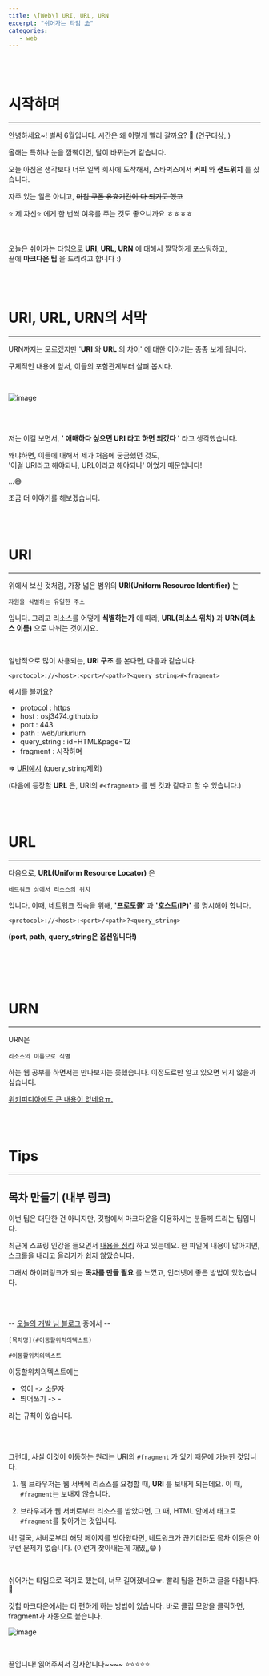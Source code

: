 ```yaml
---
title: \[Web\] URI, URL, URN
excerpt: "쉬어가는 타임 ⛱"
categories:
   - web
---
```


<br><br>


# 시작하며

----------------------------------------------

안녕하세요~! 벌써 6월입니다. 시간은 왜 이렇게 빨리 갈까요? 🧐 (연구대상,,) 

올해는 특히나 눈을 깜빡이면, 달이 바뀌는거 같습니다.

오늘 아침은 생각보다 너무 일찍 회사에 도착해서, 스타벅스에서 **커피** 와 **샌드위치** 를 샀습니다. 

자주 있는 일은 아니고, ~~마침 쿠폰 유효기간이 다 되기도 했고~~ 

⭐️ 제 자신⭐️ 에게 한 번씩 여유를 주는 것도 좋으니까요 ㅎㅎㅎㅎ

<br />

오늘은 쉬어가는 타임으로 **URI, URL, URN** 에 대해서 짤막하게 포스팅하고, 
<br />끝에 **마크다운 팁** 을 드리려고 합니다 :)



<br /><br />

# URI, URL, URN의 서막

----------------------------------------------

URN까지는 모르겠지만 '**URI** 와 **URL** 의 차이' 에 대한 이야기는 종종 보게 됩니다. 

구체적인 내용에 앞서, 이들의 포함관계부터 살펴 봅시다.

<br />

![image](https://user-images.githubusercontent.com/42775225/120638401-06f36c00-c4ab-11eb-8cf4-96d104f44c59.png)


<br /><br />

저는 이걸 보면서, **' 애매하다 싶으면 URI 라고 하면 되겠다 '** 라고 생각했습니다.

왜냐하면, 이들에 대해서 제가 처음에 궁금했던 것도, 
<br />'이걸 URI라고 해야되나, URL이라고 해야되나' 이었기 때문입니다!

...😅

조금 더 이야기를 해보겠습니다.


<br /><br />

# URI

----------------------------------------------

위에서 보신 것처럼, 가장 넓은 범위의 **URI(Uniform Resource Identifier)** 는 

```
자원을 식별하는 유일한 주소
```

입니다. 그리고 리소스를 어떻게 **식별하는가** 에 따라, **URL(리소스 위치)** 과 **URN(리소스 이름)** 으로 나뉘는 것이지요.

<br />

일반적으로 많이 사용되는, **URI 구조** 를 본다면, 다음과 같습니다.

```
<protocol>://<host>:<port>/<path>?<query_string>#<fragment>
```


예시를 볼까요?

- protocol : https
- host : osj3474.github.io
- port : 443
- path : web/uriurlurn
- query_string : id=HTML&page=12
- fragment : 시작하며   

=> [URI예시](#시작하며) (query_string제외) 

(다음에 등장할 **URL** 은, URI의 `#<fragment>` 를 뺀 것과 같다고 할 수 있습니다.)






<br /><br />

# URL

----------------------------------------------

다음으로, **URL(Uniform Resource Locator)** 은

```
네트워크 상에서 리소스의 위치
```

입니다. 이때, 네트워크 접속을 위해, **'프로토콜'** 과 **'호스트(IP)'** 를 명시해야 합니다.

```
<protocol>://<host>:<port>/<path>?<query_string>
```

**(port, path, query_string은 옵션입니다!)**


<br />









<br /><br />

# URN

----------------------------------------------

URN은 

```
리소스의 이름으로 식별
```

하는 웹 공부를 하면서는 만나보지는 못했습니다. 이정도로만 알고 있으면 되지 않을까 싶습니다.

<a href="https://ko.wikipedia.org/wiki/URN" target="_blank"> 위키피디아에도 큰 내용이 없네요ㅠ. </a>


<br /><br />

# Tips

----------------------------------------------

## 목차 만들기 (내부 링크)

이번 팁은 대단한 건 아니지만, 깃헙에서 마크다운을 이용하시는 분들께 드리는 팁입니다. 

최근에 스프링 인강을 들으면서 <a href="https://github.com/osj3474/Spring-Note/tree/main/02-%EC%8A%A4%ED%94%84%EB%A7%81%20%ED%94%84%EB%A0%88%EC%9E%84%EC%9B%8C%ED%81%AC%20%ED%95%B5%EC%8B%AC%20%EA%B8%B0%EC%88%A0" target="_blank"> 내용을 정리</a> 하고 있는데요. 한 파일에 내용이 많아지면, 스크롤을 내리고 올리기가 쉽지 않았습니다. 

그래서 하이퍼링크가 되는 **목차를 만들 필요** 를 느꼈고, 인터넷에 좋은 방법이 있었습니다.

<br /><br />


 -- <a href="https://a1010100z.tistory.com/8" target="_blanck">오늘의 개발 님 블로그</a> 중에서 --

```
[목차명](#이동할위치의텍스트)

#이동할위치의텍스트
```

이동할위치의텍스트에는 
- 영어 -> 소문자
- 띄어쓰기 -> -

라는 규칙이 있습니다.

<br /><br />

그런데, 사실 이것이 이동하는 원리는 URI의 `#fragment` 가 있기 때문에 가능한 것입니다. 

1. 웹 브라우저는 웹 서버에 리소스를 요청할 때, **URI** 를 보내게 되는데요. 이 때, `#fragment`는 보내지 않습니다. 

2. 브라우저가 웹 서버로부터 리소스를 받았다면, 그 때, HTML 안에서 태그로 `#fragment`를 찾아가는 것입니다.

네! 결국, 서버로부터 해당 페이지를 받아왔다면, 네트워크가 끊기더라도 목차 이동은 아무런 문제가 없습니다. (이런거 찾아내는게 재밌,,😅 )

<br />

쉬어가는 타임으로 적기로 했는데, 너무 길어졌네요ㅠ. 빨리 팁을 전하고 글을 마칩니다.📡

깃헙 마크다운에서는 더 편하게 하는 방법이 있습니다. 바로 클립 모양을 클릭하면, fragment가 자동으로 붙습니다.

![image](https://user-images.githubusercontent.com/42775225/120638420-0c50b680-c4ab-11eb-90b5-66502e131621.png)

<br />

끝입니다! 읽어주셔서 감사합니다~~~~ ⭐️⭐️⭐️⭐️⭐️




<br /><br /><br />
